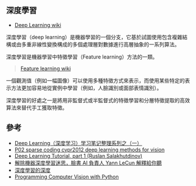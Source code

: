## 深度學習

+ [Deep Learning wiki](https://en.wikipedia.org/wiki/Deep_learning)

深度學習（deep learning）是機器學習的一個分支，它基於試圖使用包含複雜結構或由多重非線性變換構成的多個處理層對數據進行高層抽象的一系列算法。

深度學習是機器學習中特徵學習（Feature learning）方法的一類。
> [Feature learning wiki](https://en.wikipedia.org/wiki/Feature_learning)

一個觀測值（例如一幅圖像）可以使用多種特徵方式來表示，而使用某些特定的表示方法更加容易地從實例中學習（例如，人臉識別或面部表情識別）。

深度學習的好處之一是將用非監督式或半監督式的特徵學習和分層特徵提取的高效算法來替代手工獲取特徵。

## 參考

+ [Deep Learning（深度学习）学习笔记整理系列之（一）](http://blog.csdn.net/zouxy09/article/details/8775360)
+ [P02 sparse coding cvpr2012 deep learning methods for vision](http://www.slideshare.net/zukun/p02-sparse-coding-cvpr2012-deep-learning-methods-for-vision)
+ [Deep Learning Tutorial, part 1 (Ruslan Salakhutdinov)](http://www.slideshare.net/ktoshik/deep-learning-tutorial-part-1-ruslan-salakhutdinov)
+ [解除機器深度學習迷思，臉書 AI 負責人 Yann LeCun 解釋給你聽](http://buzzorange.com/techorange/2015/02/26/facebook-ai-yann-lecun/)
+ [深度學習的深度](http://www.csie.ntu.edu.tw/~sdlin/novel/deep_learning.pdf)
+ [Programming Computer Vision with Python](http://yongyuan.name/pcvwithpython/)
